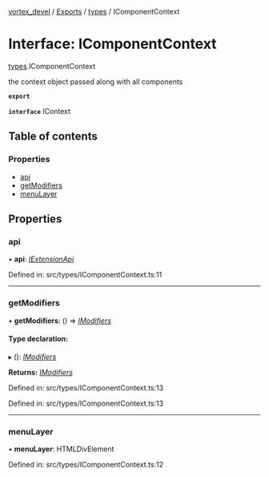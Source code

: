 [vortex_devel](../README.md) / [Exports](../modules.md) / [types](../modules/types.md) / IComponentContext

# Interface: IComponentContext

[types](../modules/types.md).IComponentContext

the context object passed along with all components

**`export`** 

**`interface`** IContext

## Table of contents

### Properties

- [api](types.icomponentcontext.md#api)
- [getModifiers](types.icomponentcontext.md#getmodifiers)
- [menuLayer](types.icomponentcontext.md#menulayer)

## Properties

### api

• **api**: [*IExtensionApi*](types.iextensionapi.md)

Defined in: src/types/IComponentContext.ts:11

___

### getModifiers

• **getModifiers**: () => [*IModifiers*](types.imodifiers.md)

#### Type declaration:

▸ (): [*IModifiers*](types.imodifiers.md)

**Returns:** [*IModifiers*](types.imodifiers.md)

Defined in: src/types/IComponentContext.ts:13

Defined in: src/types/IComponentContext.ts:13

___

### menuLayer

• **menuLayer**: HTMLDivElement

Defined in: src/types/IComponentContext.ts:12
